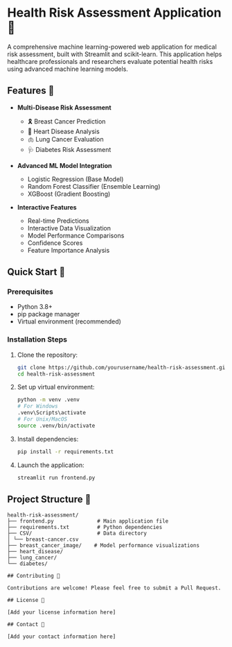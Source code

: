 # Health Risk Assessment Application 🏥

A comprehensive machine learning-powered web application for medical risk assessment, built with Streamlit and scikit-learn. This application helps healthcare professionals and researchers evaluate potential health risks using advanced machine learning models.

## Features 🌟

- **Multi-Disease Risk Assessment**
  - 🎗️ Breast Cancer Prediction
  - 💝 Heart Disease Analysis
  - 🫁 Lung Cancer Evaluation
  - 🩺 Diabetes Risk Assessment

- **Advanced ML Model Integration**
  - Logistic Regression (Base Model)
  - Random Forest Classifier (Ensemble Learning)
  - XGBoost (Gradient Boosting)

- **Interactive Features**
  - Real-time Predictions
  - Interactive Data Visualization
  - Model Performance Comparisons
  - Confidence Scores
  - Feature Importance Analysis

## Quick Start 🚀

### Prerequisites
- Python 3.8+
- pip package manager
- Virtual environment (recommended)

### Installation Steps

1. Clone the repository:
   ```bash
   git clone https://github.com/yourusername/health-risk-assessment.git
   cd health-risk-assessment
   ```

2. Set up virtual environment:
   ```bash
   python -m venv .venv
   # For Windows
   .venv\Scripts\activate
   # For Unix/MacOS
   source .venv/bin/activate
   ```

3. Install dependencies:
   ```bash
   pip install -r requirements.txt
   ```

4. Launch the application:
   ```bash
   streamlit run frontend.py
   ```

## Project Structure 📁

```
health-risk-assessment/
├── frontend.py              # Main application file
├── requirements.txt         # Python dependencies
├── CSV/                     # Data directory
│ └── breast-cancer.csv
├── breast_cancer_image/    # Model performance visualizations
├── heart_disease/
├── lung_cancer/
└── diabetes/

## Contributing 🤝

Contributions are welcome! Please feel free to submit a Pull Request.

## License 📄

[Add your license information here]

## Contact 📧

[Add your contact information here]